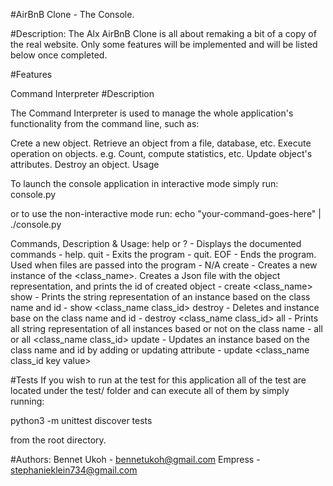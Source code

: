 #AirBnB Clone - The Console.

#Description:
The Alx AirBnB Clone is all about remaking a bit of a copy of the real website. Only some features will be implemented and will be listed below once completed.

#Features

Command Interpreter
#Description

The Command Interpreter is used to manage the whole application's functionality from the command line, such as:

Crete a new object.
Retrieve an object from a file, database, etc.
Execute operation on objects. e.g. Count, compute statistics, etc.
Update object's attributes.
Destroy an object.
Usage

To launch the console application in interactive mode simply run: console.py

or to use the non-interactive mode run: echo "your-command-goes-here" | ./console.py

Commands, Description & Usage:
help or ? - Displays the documented commands - help.
quit - Exits the program - quit.
EOF - Ends the program. Used when files are passed into the program - N/A
create - Creates a new instance of the <class_name>. Creates a Json file with the object representation, and prints the id of created object - create <class_name>
show - Prints the string representation of an instance based on the class name and id - show <class_name class_id>
destroy - Deletes and instance base on the class name and id - destroy <class_name class_id>
all - Prints all string representation of all instances based or not on the class name - all or all <class_name class_id>
update - Updates an instance based on the class name and id by adding or updating attribute - update <class_name class_id key value>

#Tests
If you wish to run at the test for this application all of the test are located under the test/ folder and can execute all of them by simply running:

python3 -m unittest discover tests

from the root directory.

#Authors:
Bennet Ukoh - bennetukoh@gmail.com
Empress - stephanieklein734@gmail.com
